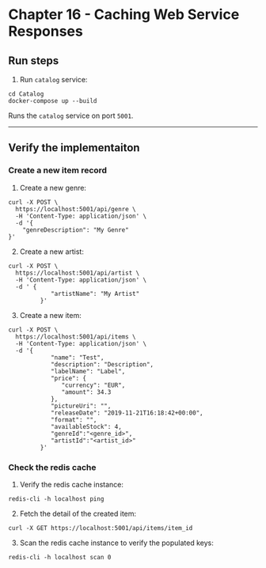 # Chapter 16 - Caching Web Service Responses

## Run steps

1. Run `catalog` service:

```
cd Catalog
docker-compose up --build
```

Runs the `catalog` service on port `5001`.
_________

## Verify the implementaiton

### Create a new item record

1. Create a new genre:
```
curl -X POST \
  https://localhost:5001/api/genre \
  -H 'Content-Type: application/json' \
  -d '{
    "genreDescription": "My Genre"
}'
```

2. Create a new artist:
```
curl -X POST \
  https://localhost:5001/api/artist \
  -H 'Content-Type: application/json' \
  -d ' {
            "artistName": "My Artist"
         }'
```
3. Create a new item:
```
curl -X POST \
  https://localhost:5001/api/items \
  -H 'Content-Type: application/json' \
  -d '{
            "name": "Test",
            "description": "Description",
            "labelName": "Label",
            "price": {
               "currency": "EUR",
               "amount": 34.3
            },
            "pictureUri": "",
            "releaseDate": "2019-11-21T16:18:42+00:00",
            "format": "",
            "availableStock": 4,
            "genreId":"<genre_id>",
            "artistId":"<artist_id>"
         }'
```
### Check the redis cache

1. Verify the redis cache instance:

```
redis-cli -h localhost ping
```

2. Fetch the detail of the created item:

```
curl -X GET https://localhost:5001/api/items/item_id
```

3. Scan the redis cache instance to verify the populated keys:

```
redis-cli -h localhost scan 0
```